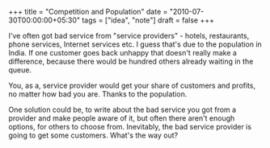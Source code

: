 +++
title = "Competition and Population"
date = "2010-07-30T00:00:00+05:30"
tags = ["idea", "note"]
draft = false
+++

I've often got bad service from "service providers" - hotels,
restaurants, phone services, Internet services etc. I guess that's
due to the population in India. If one customer goes back unhappy
that doesn't really make a difference, because there would be
hundred others already waiting in the queue.

You, as a, service provider would get your share of customers and
profits, no matter how bad you are. Thanks to the population.

One solution could be, to write about the bad service you got from
a provider and make people aware of it, but often there aren't
enough options, for others to choose from. Inevitably, the bad
service provider is going to get some customers. What's the way
out?
